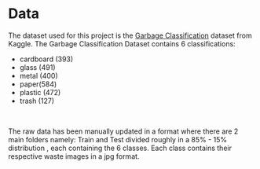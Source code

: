 # Data

The dataset used for this project is the <a href = "https://www.kaggle.com/asdasdasasdas/garbage-classification">Garbage Classification</a> dataset from Kaggle.
The Garbage Classification Dataset contains 6 classifications:
- cardboard (393)
- glass (491)
- metal (400)
- paper(584)
- plastic (472)
- trash (127)
<br>

The raw data has been manually updated in a format where there are 2 main folders namely: Train and Test divided roughly in a 85% - 15% distribution , each containing the 6 classes. Each class contains their respective waste images in a jpg format. 
